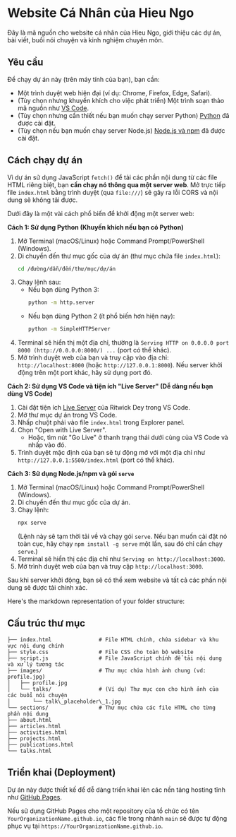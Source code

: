# Website Cá Nhân của Hieu Ngo

Đây là mã nguồn cho website cá nhân của Hieu Ngo, giới thiệu các dự án, bài viết, buổi nói chuyện và kinh nghiệm chuyên môn.

## Yêu cầu

Để chạy dự án này (trên máy tính của bạn), bạn cần:

*   Một trình duyệt web hiện đại (ví dụ: Chrome, Firefox, Edge, Safari).
*   (Tùy chọn nhưng khuyến khích cho việc phát triển) Một trình soạn thảo mã nguồn như [VS Code](https://code.visualstudio.com/).
*   (Tùy chọn nhưng cần thiết nếu bạn muốn chạy server Python) [Python](https://www.python.org/downloads/) đã được cài đặt.
*   (Tùy chọn nếu bạn muốn chạy server Node.js) [Node.js và npm](https://nodejs.org/) đã được cài đặt.

## Cách chạy dự án

Vì dự án sử dụng JavaScript `fetch()` để tải các phần nội dung từ các file HTML riêng biệt, bạn **cần chạy nó thông qua một server web**. Mở trực tiếp file `index.html` bằng trình duyệt (qua `file:///`) sẽ gây ra lỗi CORS và nội dung sẽ không tải được.

Dưới đây là một vài cách phổ biến để khởi động một server web:

**Cách 1: Sử dụng Python (Khuyến khích nếu bạn có Python)**

1.  Mở Terminal (macOS/Linux) hoặc Command Prompt/PowerShell (Windows).
2.  Di chuyển đến thư mục gốc của dự án (thư mục chứa file `index.html`):
    ```bash
    cd /đường/dẫn/đến/thư/mục/dự/án
    ```
3.  Chạy lệnh sau:
    *   Nếu bạn dùng Python 3:
        ```bash
        python -m http.server
        ```
    *   Nếu bạn dùng Python 2 (ít phổ biến hơn hiện nay):
        ```bash
        python -m SimpleHTTPServer
        ```
4.  Terminal sẽ hiển thị một địa chỉ, thường là `Serving HTTP on 0.0.0.0 port 8000 (http://0.0.0.0:8000/) ...` (port có thể khác).
5.  Mở trình duyệt web của bạn và truy cập vào địa chỉ: `http://localhost:8000` (hoặc `http://127.0.0.1:8000`). Nếu server khởi động trên một port khác, hãy sử dụng port đó.

**Cách 2: Sử dụng VS Code và tiện ích "Live Server" (Dễ dàng nếu bạn dùng VS Code)**

1.  Cài đặt tiện ích [Live Server](https://marketplace.visualstudio.com/items?itemName=ritwickdey.LiveServer) của Ritwick Dey trong VS Code.
2.  Mở thư mục dự án trong VS Code.
3.  Nhấp chuột phải vào file `index.html` trong Explorer panel.
4.  Chọn "Open with Live Server".
    *   Hoặc, tìm nút "Go Live" ở thanh trạng thái dưới cùng của VS Code và nhấp vào đó.
5.  Trình duyệt mặc định của bạn sẽ tự động mở với một địa chỉ như `http://127.0.0.1:5500/index.html` (port có thể khác).

**Cách 3: Sử dụng Node.js/npm và gói `serve`**

1.  Mở Terminal (macOS/Linux) hoặc Command Prompt/PowerShell (Windows).
2.  Di chuyển đến thư mục gốc của dự án.
3.  Chạy lệnh:
    ```bash
    npx serve
    ```
    (Lệnh này sẽ tạm thời tải về và chạy gói `serve`. Nếu bạn muốn cài đặt nó toàn cục, hãy chạy `npm install -g serve` một lần, sau đó chỉ cần chạy `serve`.)
4.  Terminal sẽ hiển thị các địa chỉ như `Serving on http://localhost:3000`.
5.  Mở trình duyệt web của bạn và truy cập `http://localhost:3000`.

Sau khi server khởi động, bạn sẽ có thể xem website và tất cả các phần nội dung sẽ được tải chính xác.

Here's the markdown representation of your folder structure:


## Cấu trúc thư mục

```
├── index.html               # File HTML chính, chứa sidebar và khu vực nội dung chính
├── style.css                # File CSS cho toàn bộ website
├── script.js                # File JavaScript chính để tải nội dung và xử lý tương tác
├── images/                  # Thư mục chứa hình ảnh chung (vd: profile.jpg)
│   ├── profile.jpg
│   └── talks/               # (Ví dụ) Thư mục con cho hình ảnh của các buổi nói chuyện
│       └── talk\_placeholder\_1.jpg
└── sections/                # Thư mục chứa các file HTML cho từng phần nội dung
├── about.html
├── articles.html
├── activities.html
├── projects.html
├── publications.html
└── talks.html
```

## Triển khai (Deployment)

Dự án này được thiết kế để dễ dàng triển khai lên các nền tảng hosting tĩnh như [GitHub Pages](https://pages.github.com/).

Nếu sử dụng GitHub Pages cho một repository của tổ chức có tên `YourOrganizationName.github.io`, các file trong nhánh `main` sẽ được tự động phục vụ tại `https://YourOrganizationName.github.io`.
